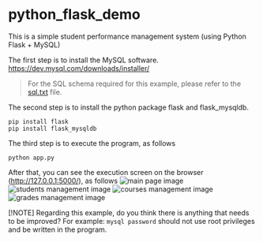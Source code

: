 # python_flask_demo
This is a simple student performance management system (using Python Flask + MySQL)

The first step is to install the MySQL software.
https://dev.mysql.com/downloads/installer/
> For the SQL schema required for this example, please refer to the [sql.txt](sql.txt) file.

The second step is to install the python package flask and flask_mysqldb.
```dos
pip install flask
pip install flask_mysqldb
```

The third step is to execute the program, as follows
```dos
python app.py
```

After that, you can see the execution screen on the browser (http://127.0.0.1:5000/), as follows
![main page image](https://github.com/user-attachments/assets/383bf348-bfd8-419c-9981-2bb1436c9b4c)
![students management image](https://github.com/user-attachments/assets/509adbea-f269-4b7c-86fb-1e35bb28f90a)
![courses management image](https://github.com/user-attachments/assets/1dbd4092-ac62-4e24-8313-7fccfee2b7ff)
![grades management image](https://github.com/user-attachments/assets/0ce5deb8-eeca-49be-af20-f0c1ca93cfb0)

[!NOTE]
Regarding this example, do you think there is anything that needs to be improved? 
For example: `mysql password` should not use root privileges and be written in the program.
